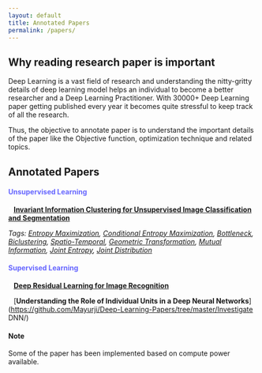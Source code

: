 ```yaml
---
layout: default
title: Annotated Papers
permalink: /papers/
---
```

<head>
  <link rel="stylesheet" type="text/css" href="css/main.css">
</head>

## Why reading research paper is important

Deep Learning is a vast field of research and understanding the nitty-gritty details of
deep learning model helps an individual to become a better researcher and a Deep Learning Practitioner.
With 30000+ Deep Learning paper getting published every year it becomes quite stressful to keep track of
all the research.

Thus, the objective to annotate paper is to understand the important details of the paper like the Objective function,
optimization technique and related topics.

## **Annotated Papers**

#### **<span style="color:#6666ff">Unsupervised Learning</span>**
  
<span style="color:#ffffff">*</span> [**Invariant Information Clustering for Unsupervised Image Classification and Segmentation**](https://github.com/Mayurji/Deep-Learning-Papers/tree/master/Invariant%20Information%20Clustering)

*Tags: [Entropy Maximization](https://en.wikipedia.org/wiki/Principle_of_maximum_entropy), [Conditional Entropy Maximization](https://en.wikipedia.org/wiki/Conditional_entropy), [Bottleneck](https://ai.stackexchange.com/questions/4864/what-is-the-concept-of-tensorflow-bottlenecks), [Biclustering](https://en.wikipedia.org/wiki/Biclustering), [Spatio-Temporal](https://www.omnisci.com/technical-glossary/spatial-temporal), 
[Geometric Transformation](https://en.wikipedia.org/wiki/Geometric_transformation), [Mutual Information](https://en.wikipedia.org/wiki/Mutual_information), [Joint Entropy](https://en.wikipedia.org/wiki/Joint_entropy), [Joint Distribution](https://en.wikipedia.org/wiki/Joint_probability_distribution)*


#### **<span style="color:#6666ff">Supervised Learning</span>**

<span style="color:#ffffff">*</span> [**Deep Residual Learning for Image Recognition**](https://github.com/Mayurji/Deep-Learning-Papers/tree/master/Resnet) 

<span style="color:#ffffff">*</span> [**Understanding the Role of Individual Units in a Deep Neural Networks**](https://github.com/Mayurji/Deep-Learning-Papers/tree/master/Investigate DNN/)

#### Note
Some of the paper has been implemented based on compute power available.
